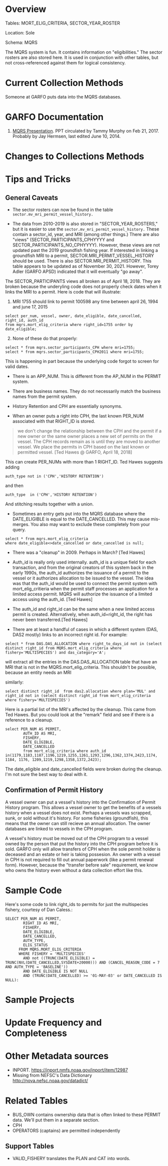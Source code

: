 # Overview
Tables: MORT_ELIG_CRITERIA, SECTOR_YEAR_ROSTER

Location: Sole

Schema: MQRS

The MQRS system is fun. It contains information on "eligibilities."  The sector rosters are also stored here.  It is used in conjunction with other tables, but not cross-referenced against them for logical consistency.
        
# Current Collection Methods
Someone at GARFO puts data into the MQRS databases.


# GARFO Documentation

1.  [MQRS Presentation](/external/MQRS%20talk.ppt).  PPT circulated by Tammy Murphy on Feb 21, 2017.  Probably by Jay Hermsen, last edited June 10, 2014.


# Changes to Collections Methods

# Tips and Tricks

## General Caveats

  *  The sector rosters can now be found in the table ``sector.mv_mri_permit_vessel_history.``
  
  *  The data from 2010-2019 is also stored in "SECTOR_YEAR_ROSTERS,"  but it is easier to use the ``sector.mv_mri_permit_vessel_history.`` These contain a sector_id, year, and MRI (among other things.)  There are also "views" (SECTOR_PARTICIPANTS_CPHYYYY and SECTOR_PARTICIPANTS_NO_CPHYYYY). However, these views are not updated past the 2019 groundfish fishing year. If interested in linking a groundfish MRI to a permit, SECTOR.MRI_PERMIT_VESSEL_HISTORY should be used. There is also SECTOR.MRI_PERMIT_HISTORY. This table appears to be updated as of November 30, 2021. However, Torey Adler (GARFO APSD) indicated that it will eventually "go away".  




The SECTOR_PARTICIPANTS views all broken as of April 18, 2018. They are broken because the underyling code does not properly check dates when it links the MRI to a permit. Here is code that will illustrate:
    
  1. MRI 1755 should link to permit 100598 any time between april 26, 1994 and june 17, 2015
  
```
select per_num, vessel, owner, date_eligible, date_cancelled, right_id, auth_id
from mqrs.mort_elig_criteria where right_id=1755 order by  date_eligible;
```

 2.  None of these do that properly:
 
```
select * from mqrs.sector_participants_CPH where mri=1755;
select * from mqrs.sector_participants_CPH2011 where mri=1755;
```


This is happening in part because the underlying code forgot to screen for valid dates.


  * There is an APP_NUM. This is different from the AP_NUM in the PERMIT system.

  * There are business names. They do not necessarily match the business names from the permit system. 

  * History Retention and CPH are essentially synonyms. 
  
  * When an owner puts a right into CPH, the last known PER_NUM associated with that RIGHT_ID is stored.  

> we don't change the relationship between the CPH and the permit if a new owner or the same owner places a new set of permits on the vessel.  The CPH records remain as is until they are moved to another vessel.  We place the permits in CPH based on the last known or permitted vessel. [Ted Hawes @ GARFO, April 18, 2018]  

This can create PER_NUMs with more than 1 RIGHT_ID. Ted Hawes suggests adding
```
auth_type not in ('CPH','HISTORY RETENTION')
```
and then 
```
auth_type  in ('CPH','HISTORY RETENTION')
```
And stitching results together with a union.


  * Sometimes an entry gets put into the MQRS database where the DATE_ELIGIBLE is equal to the DATE_CANCELLED. This may cause mis-merges.  You also may want to exclude these completely from your query.
  
  ```
select * from mqrs.mort_elig_criteria
  where date_eligible<>date_cancelled or date_cancelled is null;
```

  * There was a "cleanup" in 2009.  Perhaps in March?  [Ted Hawes]

  * Auth_id is really only used internally.  auth_id is a unique field for each transaction, and from the original creators of this system back in the early 1990s, the auth_id authorizes the issuance of a permit to the vessel or it authorizes allocation to be issued to the vessel.  The idea was that the auth_id would be used to connect the permit system with mort_elig_critieria when the permit staff processes an application for a limited access permit.  MQRS will authorize the issuance of a limited access using the auth_id. [Ted Hawes]
  
  * The auth_id and right_id can be the same when a new limited access permit is created. Alternatively, when auth_id=right_id, the right has never been transferred.[Ted Hawes]
  
  
  * There are at least a handful of cases in which a different system (DAS, DAS2 mostly) links to an incorrect right id. For example: 
  ```
select * from DAS.DAS_ALLOCATION where right_to_days_id not in (select distinct right_id from MQRS.mort_elig_criteria where fishery='MULTISPECIES') and das_category='A';  
```
will extract all the entries in the DAS.DAS_ALLOCATION table that have an MRI that is not in the MQRS.mort_elig_criteria.  This shouldn't be possible, because an entity needs an MRI 

similarly:
```
select distinct right_id  from das2.allocation where plan='MUL' and 
right_id not in (select distinct right_id from mort_elig_criteria where fishery='MULTISPECIES')
```

Here is a partial list of the MRI's affected by the cleanup. This came from Ted Hawes. But you could look at the "remark" field and see if there is a reference to a cleanup.   

```
select PER_NUM AS PERMIT,
		AUTH_ID AS MRI,
		FISHERY,
		DATE_ELIGIBLE,
		DATE_CANCELLED
		from mort_elig_criteria where auth_id in(1179,1183,1187,1196,1219,1255,1261,1293,1296,1362,1374,2423,1174, 1184, 1176, 1209,1219,1298,1358,1372,2423);  
```
The date_eligible and date_cancelled fields were broken during the cleanup. I'm not sure the best way to deal with it.

## Confirmation of Permit History
A vessel owner can put a vessel's history into the Confirmation of Permit History program. This allows a vessel owner to get the benefits of a vessels history when a vessel does not exist. Perhaps a vessels was scrapped, sunk, or sold without it's history. For some fisheries (groundfish), this means that the owner can still recieve an annual allocation.  The owner databases are linked to vessels in the CPH program. 

A vessel's history must be moved out of the CPH program to a vessel owned by the person that put the history into the CPH program before it is sold.  GARFO only will allow transfers of CPH when the sole permit holder is deceased and an estate or heir is taking possesion. An owner with a vessel in CPH is not required to fill out annual paperwork (like a permit renewal form). However, because the "transfer before sale" requirement, we know who owns the history even without a data collection effort like this.

# Sample Code

Here's some code to link right_ids to permits for just the multispecies fishery, courtesy of Dan Caless.:
```
SELECT PER_NUM AS PERMIT,
		RIGHT_ID AS MRI,
		FISHERY,
		DATE_ELIGIBLE,
		DATE_CANCELLED,
		AUTH_TYPE,
		ELIG_STATUS
	  FROM MQRS.MORT_ELIG_CRITERIA 
	  WHERE FISHERY = 'MULTISPECIES'
		AND not ((TRUNC(DATE_ELIGIBLE) =  TRUNC(NVL(DATE_CANCELLED,SYSDATE+20000))) AND (CANCEL_REASON_CODE = 7 AND AUTH_TYPE = 'BASELINE'))
		AND DATE_ELIGIBLE IS NOT NULL
		AND (TRUNC(DATE_CANCELLED) >= '01-MAY-03' or DATE_CANCELLED IS NULL):
```
  
# Sample Projects

# Update Frequency and Completeness


# Other Metadata sources
+ INPORT.  https://inport.nmfs.noaa.gov/inport/item/12987
+ Missing from NEFSC's Data Dictionary  http://nova.nefsc.noaa.gov/datadict/


# Related Tables
+ BUS_OWN contains ownership data that is often linked to these PERMIT data. We'll put them in a separate section.
+ CPH
+ OPERATORS (captains) are permitted independently 

## Support Tables
  + VALID_FISHERY translates the PLAN and CAT into words.

